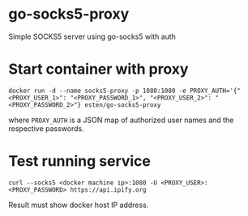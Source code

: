 # go-socks5-proxy

Simple SOCKS5 server using go-socks5 with auth

# Start container with proxy
```docker run -d --name socks5-proxy -p 1080:1080 -e PROXY_AUTH='{"<PROXY_USER_1>": "<PROXY_PASSWORD_1>", "<PROXY_USER_2>": "<PROXY_PASSWORD_2>"} esten/go-socks5-proxy```

where `PROXY_AUTH` is a JSON map of authorized user names and the respective passwords.

# Test running service
```curl --socks5 <docker machine ip>:1080 -U <PROXY_USER>:<PROXY_PASSWORD> https://api.ipify.org```

Result must show docker host IP address.
